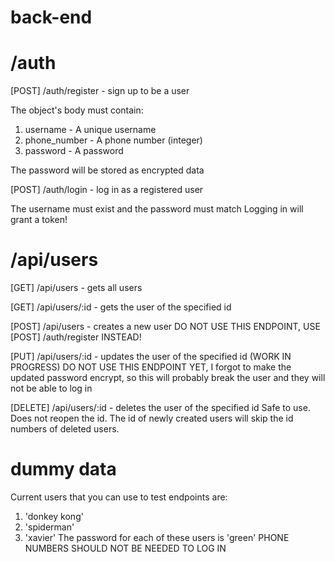 # back-end

 # /auth

[POST] /auth/register - sign up to be a user

The object's body must contain:

1. username - A unique username
2. phone_number - A phone number (integer)
3. password - A password

The password will be stored as encrypted data

[POST] /auth/login - log in as a registered user

The username must exist and the password must match
Logging in will grant a token!

# /api/users

[GET] /api/users - gets all users

[GET] /api/users/:id - gets the user of the specified id

[POST] /api/users - creates a new user
DO NOT USE THIS ENDPOINT, USE [POST] /auth/register INSTEAD!

[PUT] /api/users/:id - updates the user of the specified id
(WORK IN PROGRESS) DO NOT USE THIS ENDPOINT YET, I forgot to make the updated password encrypt, so this will probably break the user and they will not be able to log in

[DELETE] /api/users/:id - deletes the user of the specified id
Safe to use. Does not reopen the id. The id of newly created users will skip the id numbers of deleted users.

# dummy data
Current users that you can use to test endpoints are:
1. 'donkey kong'
2. 'spiderman'
3. 'xavier'
The password for each of these users is 'green'
PHONE NUMBERS SHOULD NOT BE NEEDED TO LOG IN